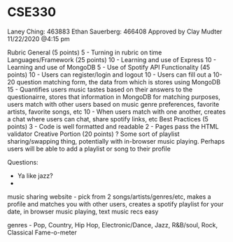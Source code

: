 # CSE330
Laney Ching: 463883
Ethan Sauerberg: 466408
Approved by Clay Mudter 11/22/2020 @4:15 pm

Rubric
General (5 points)
  5 - Turning in rubric on time
Languages/Framework (25 points) 
  10 - Learning and use of Express
  10 - Learning and use of MongoDB
  5 - Use of Spotify API
Functionality (45 points)
  10 - Users can register/login and logout
  10 - Users can fill out a 10-20 question matching form, the data from which is stores using MongoDB
  15 - Quantifies users music tastes based on their answers to the questionairre, stores that information in MongoDB for matching purposes, users match with other users based on 
        music genre preferences, favorite artists, favorite songs, etc
  10 - When users match with one another, creates a chat where users can chat, share spotify links, etc 
Best Practices (5 points)
  3 - Code is well formatted and readable
  2 - Pages pass the HTML validator
Creative Portion (20 points)
  ? Some sort of playlist sharing/swapping thing, potentially with in-browser music playing. Perhaps users will be able to add a playlist or song to their profile 
  


Questions: 
- Ya like jazz?
- 

music sharing website - pick from 2 songs/artists/genres/etc, makes a profile and matches you with other users, creates a spotify playlist for your date, in browser music playing, text music recs easy 

genres - Pop, Country, Hip Hop, Electronic/Dance, Jazz, R&B/soul, Rock, Classical
Fame-o-meter

